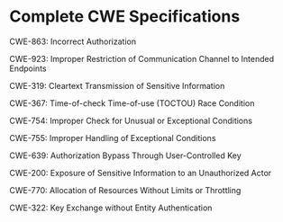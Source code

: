 

# Complete CWE Specifications

CWE-863: Incorrect Authorization

CWE-923: Improper Restriction of Communication Channel to Intended Endpoints

CWE-319: Cleartext Transmission of Sensitive Information

CWE-367: Time-of-check Time-of-use (TOCTOU) Race Condition

CWE-754: Improper Check for Unusual or Exceptional Conditions

CWE-755: Improper Handling of Exceptional Conditions

CWE-639: Authorization Bypass Through User-Controlled Key

CWE-200: Exposure of Sensitive Information to an Unauthorized Actor

CWE-770: Allocation of Resources Without Limits or Throttling

CWE-322: Key Exchange without Entity Authentication